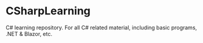 # CSharpLearning
 C# learning repository. For all C# related material, including basic programs, .NET & Blazor, etc. 
